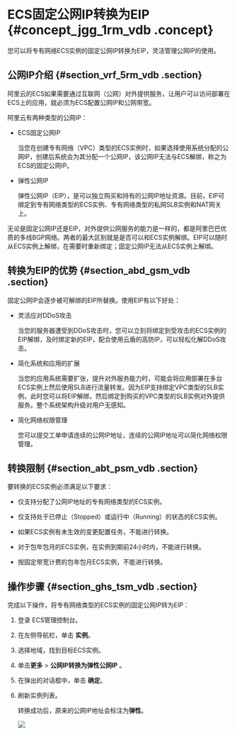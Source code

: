 # ECS固定公网IP转换为EIP {#concept_jgg_1rm_vdb .concept}

您可以将专有网络ECS实例的固定公网IP转换为EIP，灵活管理公网IP的使用。

## 公网IP介绍 {#section_vrf_5rm_vdb .section}

阿里云的ECS如果需要通过互联网（公网）对外提供服务，让用户可以访问部署在ECS上的应用，就必须为ECS配置公网IP和公网带宽。

阿里云有两种类型的公网IP：

-   ECS固定公网IP

    当您在创建专有网络（VPC）类型的ECS实例时，如果选择使用系统分配的公网IP，创建后系统会为其分配一个公网IP，该公网IP无法与ECS解绑，称之为ECS的固定公网IP。

-   弹性公网IP

    弹性公网IP（EIP），是可以独立购买和持有的公网IP地址资源。目前，EIP可绑定到专有网络类型的ECS实例、专有网络类型的私网SLB实例和NAT网关上。


无论是固定公网IP还是EIP，对外提供公网服务的能力是一样的，都是阿里巴巴优质的多线BGP网络。两者的最大区别就是是否可以和ECS实例解绑。EIP可以随时从ECS实例上解绑，在需要时重新绑定；固定公网IP无法从ECS实例上解绑。

## 转换为EIP的优势 {#section_abd_gsm_vdb .section}

固定公网IP会逐步被可解绑的EIP所替换。使用EIP有以下好处：

-   灵活应对DDoS攻击

    当您的服务器遭受到DDoS攻击时，您可以立刻将绑定到受攻击的ECS实例的EIP解绑，及时绑定新的EIP，配合使用云盾的高防IP，可以轻松化解DDoS攻击。

-   简化系统和应用的扩展

    当您的应用系统需要扩张，提升对外服务能力时，可能会将应用部署在多台ECS实例上然后使用SLB进行流量转发。因为EIP支持绑定VPC类型的SLB实例，此时您可以将EIP解绑，然后绑定到购买的VPC类型的SLB实例对外提供服务。整个系统架构升级对用户无感知。

-   简化网络权限管理

    您可以提交工单申请连续的公网IP地址，连续的公网IP地址可以简化网络权限管理。


## 转换限制 {#section_abt_psm_vdb .section}

要转换的ECS实例必须满足以下要求：

-   仅支持分配了公网IP地址的专有网络类型的ECS实例。

-   仅支持处于已停止（Stopped）或运行中（Running）的状态的ECS实例。

-   如果ECS实例有未生效的变更配置任务，不能进行转换。

-   对于包年包月的ECS实例，在实例到期前24小时内，不能进行转换。

-   按固定带宽计费的包年包月ECS实例，不能进行转换。


## 操作步骤 {#section_ghs_tsm_vdb .section}

完成以下操作，将专有网络类型的ECS实例的固定公网IP转为EIP：

1.  登录 ECS管理控制台。
2.  在左侧导航栏，单击 **实例**。
3.  选择地域，找到目标ECS实例。
4.  单击**更多** \> **公网IP转换为弹性公网IP** 。
5.  在弹出的对话框中，单击 **确定**。
6.  刷新实例列表。

    转换成功后，原来的公网IP地址会标注为**弹性**。

    ![](http://static-aliyun-doc.oss-cn-hangzhou.aliyuncs.com/assets/img/12809/2253_zh-CN.png)


